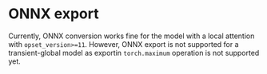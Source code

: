 # ONNX export

Currently, ONNX conversion works fine for the model with a local attention with `opset_version>=11`. However, ONNX
export is not supported for a transient-global model as exportin `torch.maximum` operation is not supported yet.
